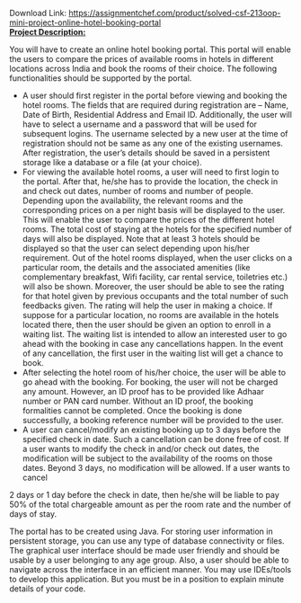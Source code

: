 Download Link: https://assignmentchef.com/product/solved-csf-213oop-mini-project-online-hotel-booking-portal
<br>
<strong><u>Project Description:</u> </strong>

You will have to create an online hotel booking portal. This portal will enable the users to compare the prices of available rooms in hotels in different locations across India and book the rooms of their choice. The following functionalities should be supported by the portal.

<ul>

 <li>A user should first register in the portal before viewing and booking the hotel rooms. The fields that are required during registration are – Name, Date of Birth, Residential Address and Email ID. Additionally, the user will have to select a username and a password that will be used for subsequent logins. The username selected by a new user at the time of registration should not be same as any one of the existing usernames. After registration, the user’s details should be saved in a persistent storage like a database or a file (at your choice).</li>

 <li>For viewing the available hotel rooms, a user will need to first login to the portal. After that, he/she has to provide the location, the check in and check out dates, number of rooms and number of people. Depending upon the availability, the relevant rooms and the corresponding prices on a per night basis will be displayed to the user. This will enable the user to compare the prices of the different hotel rooms. The total cost of staying at the hotels for the specified number of days will also be displayed. Note that at least 3 hotels should be displayed so that the user can select depending upon his/her requirement. Out of the hotel rooms displayed, when the user clicks on a particular room, the details and the associated amenities (like complementary breakfast, Wifi facility, car rental service, toiletries etc.) will also be shown. Moreover, the user should be able to see the rating for that hotel given by previous occupants and the total number of such feedbacks given. The rating will help the user in making a choice. If suppose for a particular location, no rooms are available in the hotels located there, then the user should be given an option to enroll in a waiting list. The waiting list is intended to allow an interested user to go ahead with the booking in case any cancellations happen. In the event of any cancellation, the first user in the waiting list will get a chance to book.</li>

 <li>After selecting the hotel room of his/her choice, the user will be able to go ahead with the booking. For booking, the user will not be charged any amount. However, an ID proof has to be provided like Adhaar number or PAN card number. Without an ID proof, the booking formalities cannot be completed. Once the booking is done successfully, a booking reference number will be provided to the user.</li>

 <li>A user can cancel/modify an existing booking up to 3 days before the specified check in date. Such a cancellation can be done free of cost. If a user wants to modify the check in and/or check out dates, the modification will be subject to the availability of the rooms on those dates. Beyond 3 days, no modification will be allowed. If a user wants to cancel</li>

</ul>

2 days or 1 day before the check in date, then he/she will be liable to pay 50% of the total chargeable amount as per the room rate and the number of days of stay.




The portal has to be created using Java. For storing user information in persistent storage, you can use any type of database connectivity or files. The graphical user interface should be made user friendly and should be usable by a user belonging to any age group. Also, a user should be able to navigate across the interface in an efficient manner. You may use IDEs/tools to develop this application. But you must be in a position to explain minute details of your code.